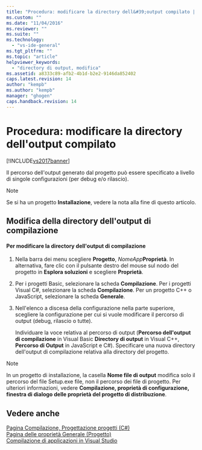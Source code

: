 ```yaml
---
title: "Procedura: modificare la directory dell&#39;output compilato | Microsoft Docs"
ms.custom: ""
ms.date: "11/04/2016"
ms.reviewer: ""
ms.suite: ""
ms.technology: 
  - "vs-ide-general"
ms.tgt_pltfrm: ""
ms.topic: "article"
helpviewer_keywords: 
  - "directory di output, modifica"
ms.assetid: a8333c89-afb2-4b1d-b2e2-9146da852402
caps.latest.revision: 14
author: "kempb"
ms.author: "kempb"
manager: "ghogen"
caps.handback.revision: 14
---
```

# Procedura: modificare la directory dell&#39;output compilato
[!INCLUDE[vs2017banner](../code-quality/includes/vs2017banner.md)]

Il percorso dell'output generato dal progetto può essere specificato a livello di singole configurazioni \(per debug e\/o rilascio\).  
  
> [!NOTE]
>  Se si ha un progetto **Installazione**, vedere la nota alla fine di questo articolo.  
  
## Modifica della directory dell'output di compilazione  
  
#### Per modificare la directory dell'output di compilazione  
  
1.  Nella barra dei menu scegliere **Progetto**, *NomeApp***Proprietà**. In alternativa, fare clic con il pulsante destro del mouse sul nodo del progetto in **Esplora soluzioni** e scegliere **Proprietà**.  
  
2.  Per i progetti Basic, selezionare la scheda **Compilazione**. Per i progetti Visual C\#, selezionare la scheda **Compilazione**. Per un progetto C\+\+ o JavaScript, selezionare la scheda **Generale**.  
  
3.  Nell'elenco a discesa della configurazione nella parte superiore, scegliere la configurazione per cui si vuole modificare il percorso di output \(debug, rilascio o tutte\).  
  
     Individuare la voce relativa al percorso di output \(**Percorso dell'output di compilazione** in Visual Basic **Directory di output** in Visual C\+\+, **Percorso di Output** in JavaScript e C\#\). Specificare una nuova directory dell'output di compilazione relativa alla directory del progetto.  
  
> [!NOTE]
>  In un progetto di installazione, la casella **Nome file di output** modifica solo il percorso del file Setup.exe file, non il percorso dei file di progetto. Per ulteriori informazioni, vedere **Compilazione, proprietà di configurazione, finestra di dialogo delle proprietà del progetto di distribuzione**.  
  
## Vedere anche  
 [Pagina Compilazione, Progettazione progetti \(C\#\)](../ide/reference/build-page-project-designer-csharp.md)   
 [Pagina delle proprietà Generale \(Progetto\)](/visual-cpp/ide/general-property-page-project)   
 [Compilazione di applicazioni in Visual Studio](../ide/compiling-and-building-in-visual-studio.md)